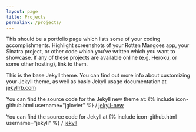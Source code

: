```yaml
---
layout: page
title: Projects
permalink: /projects/
---
```


This should be a portfolio page which lists some of your coding accomplishments. Highlight screenshots of your Rotten Mangoes app, your Sinatra project, or other code which you've written which you want to showcase. If any of these projects are available online (e.g. Heroku, or some other hosting), link to them.


This is the base Jekyll theme. You can find out more info about customizing your Jekyll theme, as well as basic Jekyll usage documentation at [jekyllrb.com](http://jekyllrb.com/)

You can find the source code for the Jekyll new theme at:
{% include icon-github.html username="jglovier" %} /
[jekyll-new](https://github.com/jglovier/jekyll-new)

You can find the source code for Jekyll at
{% include icon-github.html username="jekyll" %} /
[jekyll](https://github.com/jekyll/jekyll)
